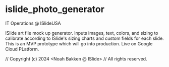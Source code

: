 # islide_photo_generator
IT Operations @ ISlideUSA


ISlide art file mock up generator. Inputs images, text, colors, and sizing to calibrate according to ISlide's sizing charts and custom fields for each slide. This is an MVP prototype which will go into production. Live on Google Cloud PLatform.

// Copyright (c) 2024 <Noah Bakken @ ISlide> // All rights reserved.
